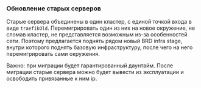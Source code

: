### Обновление старых серверов

Старые сервера объединены в один кластер, с единой точкой входа в виде `traefikOld`. Перемигрировать один из них на новое окружение, не сломав кластер, не представляется возможным из-за особенностей сети. Поэтому предлагается поднять рядом новый BRD infra stage, внутри которого поднять базовую инфраструктуру, после чего на него перемигрировать сами окружения.

Важно: при миграции будет гарантированный даунтайм. После миграции старые сервера можно будет вывести из эксплуатации и освободить привязанные к ним ip.
